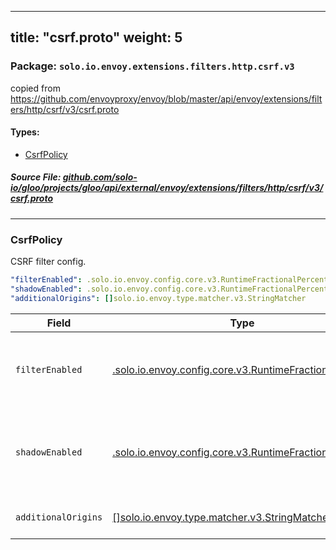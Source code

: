 
---
title: "csrf.proto"
weight: 5
---

<!-- Code generated by solo-kit. DO NOT EDIT. -->


### Package: `solo.io.envoy.extensions.filters.http.csrf.v3`  
copied from https://github.com/envoyproxy/envoy/blob/master/api/envoy/extensions/filters/http/csrf/v3/csrf.proto


 
#### Types:


- [CsrfPolicy](#csrfpolicy)
  



##### Source File: [github.com/solo-io/gloo/projects/gloo/api/external/envoy/extensions/filters/http/csrf/v3/csrf.proto](https://github.com/solo-io/gloo/blob/master/projects/gloo/api/external/envoy/extensions/filters/http/csrf/v3/csrf.proto)





---
### CsrfPolicy

 
CSRF filter config.

```yaml
"filterEnabled": .solo.io.envoy.config.core.v3.RuntimeFractionalPercent
"shadowEnabled": .solo.io.envoy.config.core.v3.RuntimeFractionalPercent
"additionalOrigins": []solo.io.envoy.type.matcher.v3.StringMatcher

```

| Field | Type | Description |
| ----- | ---- | ----------- | 
| `filterEnabled` | [.solo.io.envoy.config.core.v3.RuntimeFractionalPercent](../../../../../../config/core/v3/base.proto.sk/#runtimefractionalpercent) | Specifies the % of requests for which the CSRF filter is enabled. If :ref:`runtime_key <envoy_api_field_config.core.v3.RuntimeFractionalPercent.runtime_key>` is specified, Envoy will lookup the runtime key to get the percentage of requests to filter. .. note:: This field defaults to 100/:ref:`HUNDRED <envoy_api_enum_type.v3.FractionalPercent.DenominatorType>`. |
| `shadowEnabled` | [.solo.io.envoy.config.core.v3.RuntimeFractionalPercent](../../../../../../config/core/v3/base.proto.sk/#runtimefractionalpercent) | Specifies that CSRF policies will be evaluated and tracked, but not enforced. This is intended to be used when ``filter_enabled`` is off and will be ignored otherwise. If :ref:`runtime_key <envoy_api_field_config.core.v3.RuntimeFractionalPercent.runtime_key>` is specified, Envoy will lookup the runtime key to get the percentage of requests for which it will evaluate and track the request's *Origin* and *Destination* to determine if it's valid, but will not enforce any policies. |
| `additionalOrigins` | [[]solo.io.envoy.type.matcher.v3.StringMatcher](../../../../../../type/matcher/v3/string.proto.sk/#stringmatcher) | Specifies additional source origins that will be allowed in addition to the destination origin. More information on how this can be configured via runtime can be found :ref:`here <csrf-configuration>`. |





<!-- Start of HubSpot Embed Code -->
<script type="text/javascript" id="hs-script-loader" async defer src="//js.hs-scripts.com/5130874.js"></script>
<!-- End of HubSpot Embed Code -->
